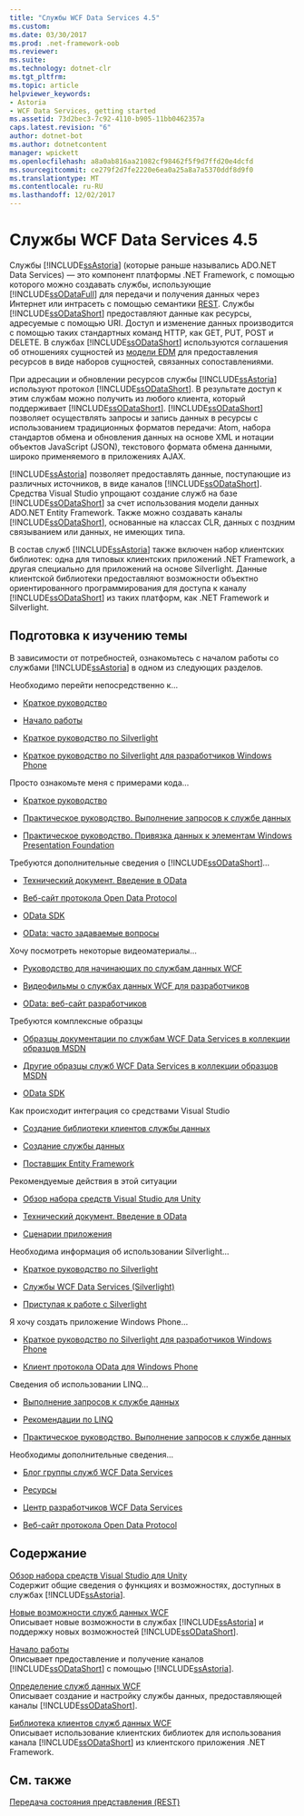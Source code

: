 ```yaml
---
title: "Службы WCF Data Services 4.5"
ms.custom: 
ms.date: 03/30/2017
ms.prod: .net-framework-oob
ms.reviewer: 
ms.suite: 
ms.technology: dotnet-clr
ms.tgt_pltfrm: 
ms.topic: article
helpviewer_keywords:
- Astoria
- WCF Data Services, getting started
ms.assetid: 73d2bec3-7c92-4110-b905-11bb0462357a
caps.latest.revision: "6"
author: dotnet-bot
ms.author: dotnetcontent
manager: wpickett
ms.openlocfilehash: a8a0ab816aa21082cf98462f5f9d7ffd20e4dcfd
ms.sourcegitcommit: ce279f2d7fe2220e6ea0a25a8a7a5370ddf8d9f0
ms.translationtype: MT
ms.contentlocale: ru-RU
ms.lasthandoff: 12/02/2017
---
```

# <a name="wcf-data-services-45"></a>Службы WCF Data Services 4.5
Службы [!INCLUDE[ssAstoria](../../../../includes/ssastoria-md.md)] (которые раньше назывались ADO.NET Data Services) — это компонент платформы .NET Framework, с помощью которого можно создавать службы, использующие [!INCLUDE[ssODataFull](../../../../includes/ssodatafull-md.md)] для передачи и получения данных через Интернет или интрасеть с помощью семантики [REST](http://go.microsoft.com/fwlink/?LinkId=113919). Службы [!INCLUDE[ssODataShort](../../../../includes/ssodatashort-md.md)] предоставляют данные как ресурсы, адресуемые с помощью URI. Доступ и изменение данных производится с помощью таких стандартных команд HTTP, как GET, PUT, POST и DELETE. В службах [!INCLUDE[ssODataShort](../../../../includes/ssodatashort-md.md)] используются соглашения об отношениях сущностей из [модели EDM](../../../../docs/framework/data/adonet/entity-data-model.md) для предоставления ресурсов в виде наборов сущностей, связанных сопоставлениями.  
  
 При адресации и обновлении ресурсов службы [!INCLUDE[ssAstoria](../../../../includes/ssastoria-md.md)] используют протокол [!INCLUDE[ssODataShort](../../../../includes/ssodatashort-md.md)]. В результате доступ к этим службам можно получить из любого клиента, который поддерживает [!INCLUDE[ssODataShort](../../../../includes/ssodatashort-md.md)]. [!INCLUDE[ssODataShort](../../../../includes/ssodatashort-md.md)] позволяет осуществлять запросы и запись данных в ресурсы с использованием традиционных форматов передачи: Atom, набора стандартов обмена и обновления данных на основе XML и нотации объектов JavaScript (JSON), текстового формата обмена данными, широко применяемого в приложениях AJAX.  
  
 [!INCLUDE[ssAstoria](../../../../includes/ssastoria-md.md)] позволяет предоставлять данные, поступающие из различных источников, в виде каналов [!INCLUDE[ssODataShort](../../../../includes/ssodatashort-md.md)]. Средства Visual Studio упрощают создание служб на базе [!INCLUDE[ssODataShort](../../../../includes/ssodatashort-md.md)] за счет использования модели данных ADO.NET Entity Framework. Также можно создавать каналы [!INCLUDE[ssODataShort](../../../../includes/ssodatashort-md.md)], основанные на классах CLR, данных с поздним связыванием или данных, не имеющих типа.  
  
 В состав служб [!INCLUDE[ssAstoria](../../../../includes/ssastoria-md.md)] также включен набор клиентских библиотек: одна для типовых клиентских приложений .NET Framework, а другая специально для приложений на основе Silverlight. Данные клиентской библиотеки предоставляют возможности объектно ориентированного программирования для доступа к каналу [!INCLUDE[ssODataShort](../../../../includes/ssodatashort-md.md)] из таких платформ, как .NET Framework и Silverlight.  
  
## <a name="where-should-i-start"></a>Подготовка к изучению темы  
 В зависимости от потребностей, ознакомьтесь с началом работы со службами [!INCLUDE[ssAstoria](../../../../includes/ssastoria-md.md)] в одном из следующих разделов.  
  
 Необходимо перейти непосредственно к…  
 -   [Краткое руководство](../../../../docs/framework/data/wcf/quickstart-wcf-data-services.md)  
  
-   [Начало работы](../../../../docs/framework/data/wcf/getting-started-with-wcf-data-services.md)  
  
-   [Краткое руководство по Silverlight](http://go.microsoft.com/fwlink/?LinkID=192782)  
  
-   [Краткое руководство по Silverlight для разработчиков Windows Phone](http://go.microsoft.com/fwlink/?LinkID=214535)  
  
 Просто ознакомьте меня с примерами кода…  
 -   [Краткое руководство](../../../../docs/framework/data/wcf/quickstart-wcf-data-services.md)  
  
-   [Практическое руководство. Выполнение запросов к службе данных](../../../../docs/framework/data/wcf/how-to-execute-data-service-queries-wcf-data-services.md)  
  
-   [Практическое руководство. Привязка данных к элементам Windows Presentation Foundation](../../../../docs/framework/data/wcf/bind-data-to-wpf-elements-wcf-data-services.md)  
  
 Требуются дополнительные сведения о [!INCLUDE[ssODataShort](../../../../includes/ssodatashort-md.md)]…  
 -   [Технический документ. Введение в OData](http://go.microsoft.com/fwlink/?LinkId=220867)  
  
-   [Веб-сайт протокола Open Data Protocol](http://go.microsoft.com/fwlink/?LinkID=184554)  
  
-   [OData SDK](http://go.microsoft.com/fwlink/?LinkID=185248)  
  
-   [OData: часто задаваемые вопросы](http://go.microsoft.com/fwlink/?LinkId=185867)  
  
 Хочу посмотреть некоторые видеоматериалы…  
 -   [Руководство для начинающих по службам данных WCF](http://go.microsoft.com/fwlink/?LinkId=220864)  
  
-   [Видеофильмы о службах данных WCF для разработчиков](http://go.microsoft.com/fwlink/?LinkId=220861)  
  
-   [OData: веб-сайт разработчиков](http://go.microsoft.com/fwlink/?LinkId=185866)  
  
 Требуются комплексные образцы  
 -   [Образцы документации по службам WCF Data Services в коллекции образцов MSDN](http://go.microsoft.com/fwlink/?LinkID=220865)  
  
-   [Другие образцы служб WCF Data Services в коллекции образцов MSDN](http://go.microsoft.com/fwlink/?LinkId=220866)  
  
-   [OData SDK](http://go.microsoft.com/fwlink/?LinkID=185248)  
  
 Как происходит интеграция со средствами Visual Studio  
 -   [Создание библиотеки клиентов службы данных](../../../../docs/framework/data/wcf/generating-the-data-service-client-library-wcf-data-services.md)  
  
-   [Создание службы данных](../../../../docs/framework/data/wcf/creating-the-data-service.md)  
  
-   [Поставщик Entity Framework](../../../../docs/framework/data/wcf/entity-framework-provider-wcf-data-services.md)  
  
 Рекомендуемые действия в этой ситуации  
 -   [Обзор набора средств Visual Studio для Unity](../../../../docs/framework/data/wcf/wcf-data-services-overview.md)  
  
-   [Технический документ. Введение в OData](http://go.microsoft.com/fwlink/?LinkId=220867)  
  
-   [Сценарии приложения](../../../../docs/framework/data/wcf/application-scenarios-wcf-data-services.md)  
  
 Необходима информация об использовании Silverlight…  
 -   [Краткое руководство по Silverlight](http://go.microsoft.com/fwlink/?LinkID=192782)  
  
-   [Службы WCF Data Services (Silverlight)](http://go.microsoft.com/fwlink/?LinkID=143149)  
  
-   [Приступая к работе с Silverlight](http://go.microsoft.com/fwlink/?LinkId=148366)  
  
 Я хочу создать приложение Windows Phone…  
 -   [Краткое руководство по Silverlight для разработчиков Windows Phone](http://go.microsoft.com/fwlink/?LinkID=214535)  
  
-   [Клиент протокола OData для Windows Phone](http://go.microsoft.com/fwlink/?LinkID=208749)  
  
 Сведения об использовании LINQ…  
 -   [Выполнение запросов к службе данных](../../../../docs/framework/data/wcf/querying-the-data-service-wcf-data-services.md)  
  
-   [Рекомендации по LINQ](../../../../docs/framework/data/wcf/linq-considerations-wcf-data-services.md)  
  
-   [Практическое руководство. Выполнение запросов к службе данных](../../../../docs/framework/data/wcf/how-to-execute-data-service-queries-wcf-data-services.md)  
  
 Необходимы дополнительные сведения...  
 -   [Блог группы служб WCF Data Services](http://go.microsoft.com/fwlink/?LinkID=150511)  
  
-   [Ресурсы](../../../../docs/framework/data/wcf/wcf-data-services-resources.md)  
  
-   [Центр разработчиков WCF Data Services](http://go.microsoft.com/fwlink/?LinkId=220868)  
  
-   [Веб-сайт протокола Open Data Protocol](http://go.microsoft.com/fwlink/?LinkID=184554)  
  
## <a name="in-this-section"></a>Содержание  
 [Обзор набора средств Visual Studio для Unity](../../../../docs/framework/data/wcf/wcf-data-services-overview.md)  
 Содержит общие сведения о функциях и возможностях, доступных в службах [!INCLUDE[ssAstoria](../../../../includes/ssastoria-md.md)].  
  
 [Новые возможности служб данных WCF](http://msdn.microsoft.com/en-us/cf22cad5-b8d9-472b-8d7c-b863b64eaae8)  
 Описывает новые возможности в службах [!INCLUDE[ssAstoria](../../../../includes/ssastoria-md.md)] и поддержку новых возможностей [!INCLUDE[ssODataShort](../../../../includes/ssodatashort-md.md)].  
  
 [Начало работы](../../../../docs/framework/data/wcf/getting-started-with-wcf-data-services.md)  
 Описывает предоставление и получение каналов [!INCLUDE[ssODataShort](../../../../includes/ssodatashort-md.md)] с помощью [!INCLUDE[ssAstoria](../../../../includes/ssastoria-md.md)].  
  
 [Определение служб данных WCF](../../../../docs/framework/data/wcf/defining-wcf-data-services.md)  
 Описывает создание и настройку службы данных, предоставляющей каналы [!INCLUDE[ssODataShort](../../../../includes/ssodatashort-md.md)].  
  
 [Библиотека клиентов служб данных WCF](../../../../docs/framework/data/wcf/wcf-data-services-client-library.md)  
 Описывает использование клиентских библиотек для использования канала [!INCLUDE[ssODataShort](../../../../includes/ssodatashort-md.md)] из клиентского приложения .NET Framework.  
  
## <a name="see-also"></a>См. также  
 [Передача состояния представления (REST)](http://go.microsoft.com/fwlink/?LinkId=113919)
